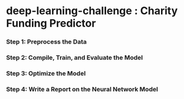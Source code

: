 # deep-learning-challenge : Charity Funding Predictor
### Step 1: Preprocess the Data
### Step 2: Compile, Train, and Evaluate the Model
### Step 3: Optimize the Model
### Step 4: Write a Report on the Neural Network Model
